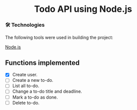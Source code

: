 <div align="center">
 <h1>Todo API using Node.js</h1> 
</div>

### 🛠 Technologies

The following tools were used in building the project:


[Node.js](https://nodejs.org/en/) 

## Functions implemented  

- [X] Create user.
- [ ] Create a new to-do.
- [ ] List all to-do.
- [ ] Change a to-do title and deadline.
- [ ] Mark a to-do as done.
- [ ] Delete to-do.
